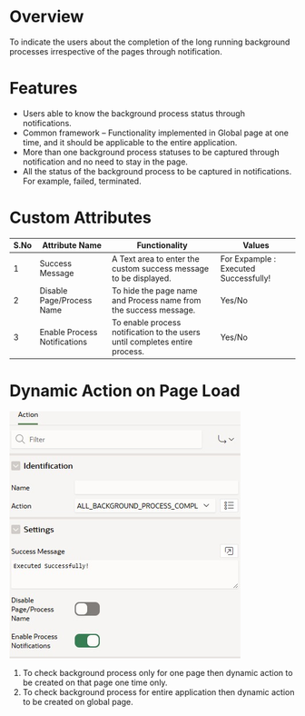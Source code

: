 # Overview
To indicate the users about the completion of the long running background processes irrespective of the pages through notification. 

# Features
-  Users able to know the background process status through notifications.
-  Common framework – Functionality implemented in Global page at one time, and it should be applicable to the entire application.
-  More than one background process statuses to be captured through notification and no need to stay in the page. 
-  All the status of the background process to be captured in notifications. For example, failed, terminated.

# Custom Attributes 

| S.No | Attribute Name | Functionality | Values |
| --- | --- | --- | --- | 
| 1 | Success Message | A Text area to enter the custom success message to be displayed. | For Expample : Executed Successfully! |
| 2 | Disable Page/Process Name | To hide the page name and Process name from the success message. | Yes/No |
| 3 | Enable Process Notifications |To enable process notification to the users until completes entire process. | Yes/No |

# Dynamic Action on Page Load 

![](https://github.com/SridharThayumanavar/Background-Process/blob/main/Plugin-Backend_screenshot.jpg)

1.	To check background process only for one page then dynamic action to be created on that page one time only. 
2.	To check background process for entire application then dynamic action to be created on global page.

